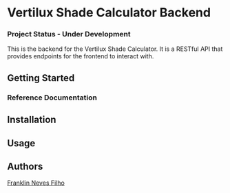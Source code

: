# Vertilux Shade Calculator Backend
### Project Status - Under Development

This is the backend for the Vertilux Shade Calculator. It is a RESTful API that provides endpoints for the frontend to interact with.

## Getting Started

### Reference Documentation

## Installation

## Usage

## Authors
[Franklin Neves Filho](http://www.franklinnevesfilho.com)

